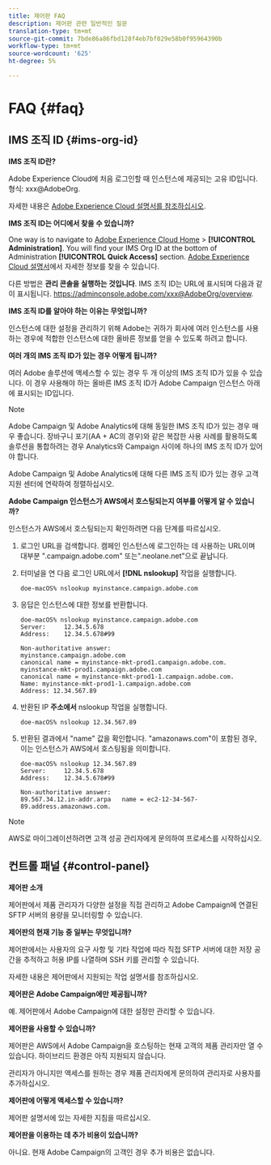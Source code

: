 ```yaml
---
title: 제어판 FAQ
description: 제어판 관련 일반적인 질문
translation-type: tm+mt
source-git-commit: 7bde86a86fbd128f4eb7bf029e58b0f95964390b
workflow-type: tm+mt
source-wordcount: '625'
ht-degree: 5%

---
```



# FAQ {#faq}

## IMS 조직 ID {#ims-org-id}

**IMS 조직 ID란?**

Adobe Experience Cloud에 처음 로그인할 때 인스턴스에 제공되는 고유 ID입니다. 형식: xxx@AdobeOrg.

자세한 내용은 [Adobe Experience Cloud 설명서를 참조하십시오](https://marketing.adobe.com/resources/help/ko_KR/mcloud/organizations.html).

**IMS 조직 ID는 어디에서 찾을 수 있습니까?**

One way is to navigate to [Adobe Experience Cloud Home](https://experiencecloud.adobe.com/) > **[!UICONTROL Administration]**. You will find your IMS Org ID at the bottom of Administration **[!UICONTROL Quick Access]** section. [Adobe Experience Cloud 설명서](https://marketing.adobe.com/resources/help/ko_KR/mcloud/organizations.html)에서 자세한 정보를 찾을 수 있습니다.

다른 방법은 **관리 콘솔을 실행하는 것입니다**. IMS 조직 ID는 URL에 표시되며 다음과 같이 표시됩니다. https://adminconsole.adobe.com/xxx@AdobeOrg/overview.

**IMS 조직 ID를 알아야 하는 이유는 무엇입니까?**

인스턴스에 대한 설정을 관리하기 위해 Adobe는 귀하가 회사에 여러 인스턴스를 사용하는 경우에 적합한 인스턴스에 대한 올바른 정보를 얻을 수 있도록 하려고 합니다.

**여러 개의 IMS 조직 ID가 있는 경우 어떻게 됩니까?**

여러 Adobe 솔루션에 액세스할 수 있는 경우 두 개 이상의 IMS 조직 ID가 있을 수 있습니다. 이 경우 사용해야 하는 올바른 IMS 조직 ID가 Adobe Campaign 인스턴스 아래에 표시되는 ID입니다.

>[!NOTE]
>
>Adobe Campaign 및 Adobe Analytics에 대해 동일한 IMS 조직 ID가 있는 경우 매우 좋습니다. 장바구니 포기(AA + AC의 경우)와 같은 복잡한 사용 사례를 활용하도록 솔루션을 통합하려는 경우 Analytics와 Campaign 사이에 하나의 IMS 조직 ID가 있어야 합니다.
>
>Adobe Campaign 및 Adobe Analytics에 대해 다른 IMS 조직 ID가 있는 경우 고객 지원 센터에 연락하여 정렬하십시오.

**Adobe Campaign 인스턴스가 AWS에서 호스팅되는지 여부를 어떻게 알 수 있습니까?**

인스턴스가 AWS에서 호스팅되는지 확인하려면 다음 단계를 따르십시오.

1. 로그인 URL을 검색합니다. 캠페인 인스턴스에 로그인하는 데 사용하는 URL이며 대부분 &quot;.campaign.adobe.com&quot; 또는&quot;.neolane.net&quot;으로 끝납니다.
1. 터미널을 연 다음 로그인 URL에서 **[!DNL nslookup]** 작업을 실행합니다.

   `doe-macOS% nslookup myinstance.campaign.adobe.com`

1. 응답은 인스턴스에 대한 정보를 반환합니다.

   ```
   doe-macOS% nslookup myinstance.campaign.adobe.com
   Server:     12.34.5.678
   Address:    12.34.5.678#99
   
   Non-authoritative answer:
   myinstance.campaign.adobe.com
   canonical name = myinstance-mkt-prod1.campaign.adobe.com.
   myinstance-mkt-prod1.campaign.adobe.com
   canonical name = myinstance-mkt-prod1-1.campaign.adobe.com.
   Name: myinstance-mkt-prod1-1.campaign.adobe.com
   Address: 12.34.567.89
   ```

1. 반환된 IP **주소에서** nslookup 작업을 실행합니다.

   `doe-macOS% nslookup 12.34.567.89`

1. 반환된 결과에서 &quot;name&quot; 값을 확인합니다. &quot;amazonaws.com&quot;이 포함된 경우, 이는 인스턴스가 AWS에서 호스팅됨을 의미합니다.

   ```
   doe-macOS% nslookup 12.34.567.89
   Server:     12.34.5.678
   Address:    12.34.5.678#99
   
   Non-authoritative answer:
   89.567.34.12.in-addr.arpa   name = ec2-12-34-567-89.address.amazonaws.com.
   ```

>[!NOTE]
>
>AWS로 마이그레이션하려면 고객 성공 관리자에게 문의하여 프로세스를 시작하십시오.

## 컨트롤 패널 {#control-panel}

**제어판 소개**

제어판에서 제품 관리자가 다양한 설정을 직접 관리하고 Adobe Campaign에 연결된 SFTP 서버의 용량을 모니터링할 수 있습니다.

**제어판의 현재 기능 중 일부는 무엇입니까?**

제어판에서는 사용자의 요구 사항 및 기타 작업에 따라 직접 SFTP 서버에 대한 저장 공간을 추적하고 허용 IP를 나열하며 SSH 키를 관리할 수 있습니다.

자세한 내용은 제어판에서 지원되는 작업 설명서를 참조하십시오.

**제어판은 Adobe Campaign에만 제공됩니까?**

예. 제어판에서 Adobe Campaign에 대한 설정만 관리할 수 있습니다.

**제어판을 사용할 수 있습니까?**

제어판은 AWS에서 Adobe Campaign을 호스팅하는 현재 고객의 제품 관리자만 열 수 있습니다. 하이브리드 환경은 아직 지원되지 않습니다.

관리자가 아니지만 액세스를 원하는 경우 제품 관리자에게 문의하여 관리자로 사용자를 추가하십시오.

**제어판에 어떻게 액세스할 수 있습니까?**

제어판 설명서에 있는 자세한 지침을 따르십시오.

**제어판을 이용하는 데 추가 비용이 있습니까?**

아니요. 현재 Adobe Campaign의 고객인 경우 추가 비용은 없습니다.
